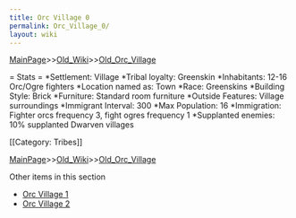```yaml
---
title: Orc Village 0
permalink: Orc_Village_0/
layout: wiki
---
```


[MainPage](/keeperrl_wiki/ "wikilink")>>[Old_Wiki](/keeperrl_wiki/Old_Wiki "wikilink")>>[Old_Orc_Village](/keeperrl_wiki/Old_Orc_Village "wikilink")

= Stats =
*Settlement: Village
*Tribal loyalty: Greenskin
*Inhabitants: 12-16 Orc/Ogre fighters
*Location named as: Town
*Race: Greenskins
*Building Style: Brick
*Furniture:  Standard room furniture
*Outside Features: Village surroundings 
*Immigrant Interval: 300
*Max Population: 16 
*Immigration: Fighter orcs frequency 3, fight ogres frequency 1 
*Supplanted enemies: 10% supplanted Dwarven villages 

[[Category: Tribes]]

[MainPage](/keeperrl_wiki/ "wikilink")>>[Old_Wiki](/keeperrl_wiki/Old_Wiki "wikilink")>>[Old_Orc_Village](/keeperrl_wiki/Old_Orc_Village "wikilink")

Other items in this section
-    [Orc Village 1](/keeperrl_wiki/Orc_Village_1 "wikilink")
-    [Orc Village 2](/keeperrl_wiki/Orc_Village_2 "wikilink")
